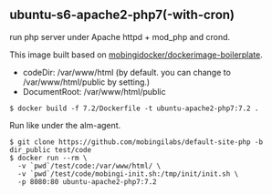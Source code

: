 ## ubuntu-s6-apache2-php7(-with-cron)

run php server under Apache httpd + mod_php and crond.

This image built based on [mobingidocker/dockerimage-boilerplate](https://github.com/mobingidocker/dockerimage-boilerplate).

- codeDir: /var/www/html (by default. you can change to /var/www/html/public by setting.)
- DocumentRoot: /var/www/html/public


```
$ docker build -f 7.2/Dockerfile -t ubuntu-apache2-php7:7.2 .
```

Run like under the alm-agent.

```
$ git clone https://github.com/mobingilabs/default-site-php -b dir_public test/code
$ docker run --rm \
  -v `pwd`/test/code:/var/www/html/ \
  -v `pwd`/test/code/mobingi-init.sh:/tmp/init/init.sh \
  -p 8080:80 ubuntu-apache2-php7:7.2
```

